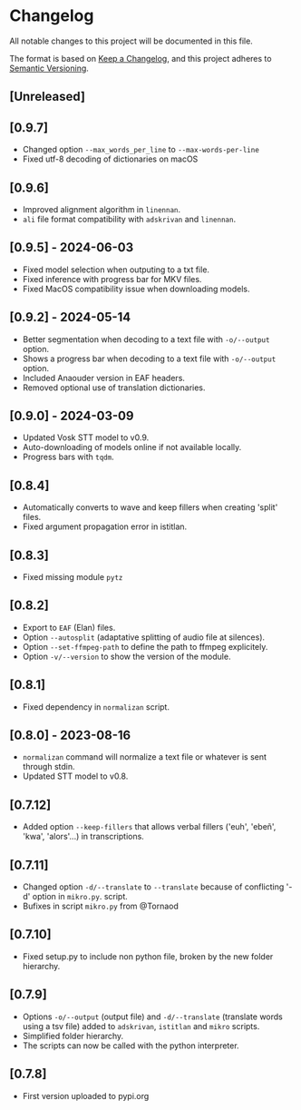 # Changelog

All notable changes to this project will be documented in this file.

The format is based on [Keep a Changelog](https://keepachangelog.com/en/1.1.0/),
and this project adheres to [Semantic Versioning](https://semver.org/spec/v2.0.0.html).

## [Unreleased]

## [0.9.7]

- Changed option `--max_words_per_line` to `--max-words-per-line`
- Fixed utf-8 decoding of dictionaries on macOS

## [0.9.6]

- Improved alignment algorithm in `linennan`.
- `ali` file format compatibility with `adskrivan` and `linennan`.

## [0.9.5] - 2024-06-03

- Fixed model selection when outputing to a txt file.
- Fixed inference with progress bar for MKV files.
- Fixed MacOS compatibility issue when downloading models.

## [0.9.2] - 2024-05-14

- Better segmentation when decoding to a text file with `-o/--output` option.
- Shows a progress bar when decoding to a text file with `-o/--output` option.
- Included Anaouder version in EAF headers.
- Removed optional use of translation dictionaries.

## [0.9.0] - 2024-03-09

- Updated Vosk STT model to v0.9.
- Auto-downloading of models online if not available locally.
- Progress bars with `tqdm`.

## [0.8.4]

- Automatically converts to wave and keep fillers when creating 'split' files.
- Fixed argument propagation error in istitlan.

## [0.8.3]

- Fixed missing module `pytz`

## [0.8.2]

- Export to `EAF` (Elan) files.
- Option `--autosplit` (adaptative splitting of audio file at silences).
- Option `--set-ffmpeg-path` to define the path to ffmpeg explicitely.
- Option `-v/--version` to show the version of the module.

## [0.8.1]

- Fixed dependency in `normalizan` script.

## [0.8.0] - 2023-08-16

- `normalizan` command will normalize a text file or whatever is sent through stdin.
- Updated STT model to v0.8.

## [0.7.12]

- Added option `--keep-fillers` that allows verbal fillers ('euh', 'ebeñ', 'kwa', 'alors'...) in transcriptions.

## [0.7.11]

- Changed option `-d/--translate` to `--translate` because of conflicting '-d' option in `mikro.py`. script.
- Bufixes in script `mikro.py` from @Tornaod

## [0.7.10]

- Fixed setup.py to include non python file, broken by the new folder hierarchy.

## [0.7.9]

- Options `-o/--output` (output file) and `-d/--translate` (translate words using a tsv file) added to `adskrivan`, `istitlan` and `mikro` scripts.
- Simplified folder hierarchy.
- The scripts can now be called with the python interpreter.

## [0.7.8]

- First version uploaded to pypi.org
